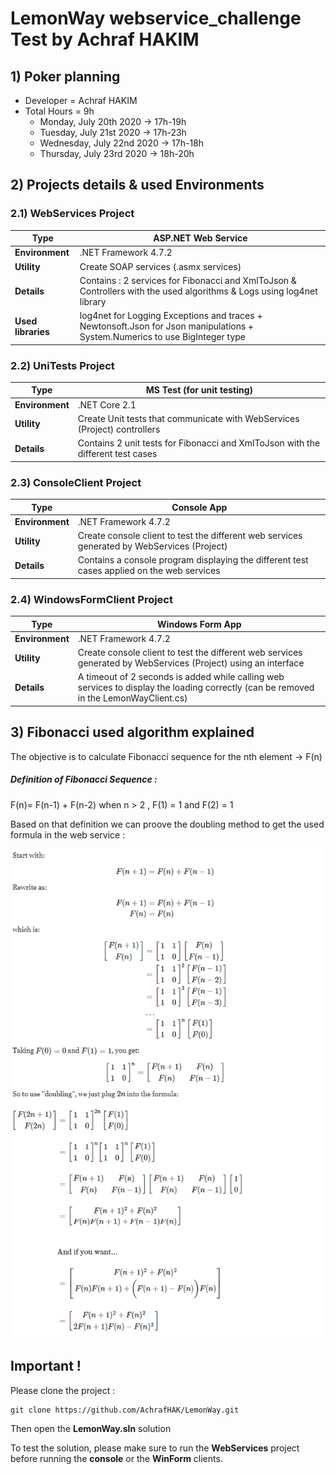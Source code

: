 # LemonWay webservice_challenge Test by Achraf HAKIM


## 1) Poker planning 

-  Developer = Achraf HAKIM 
-  Total Hours = 9h
    -  Monday, July 20th 2020 &rarr; 17h-19h
    -  Tuesday, July 21st 2020 &rarr; 17h-23h
    -  Wednesday, July 22nd 2020 &rarr; 17h-18h
    -  Thursday, July 23rd 2020 &rarr; 18h-20h

## 2) Projects details & used Environments


### 2.1) WebServices Project

| Type| ASP.NET Web Service |
| ------ | ------ |
| __Environment__ | .NET Framework 4.7.2 |
| __Utility__ | Create SOAP services (.asmx services) |
| __Details__ | Contains : 2 services for Fibonacci and XmlToJson & Controllers with the used algorithms & Logs using log4net library |
| __Used libraries__ | log4net for Logging Exceptions and traces + Newtonsoft.Json for Json manipulations + System.Numerics to use BigInteger type |

### 2.2) UniTests Project

| Type| MS Test (for unit testing) |
| ------ | ------ |
| __Environment__ | .NET Core 2.1 |
| __Utility__ | Create Unit tests that communicate with WebServices (Project) controllers |
| __Details__ |  Contains 2 unit tests for Fibonacci and XmlToJson with the different test cases |

### 2.3) ConsoleClient Project

| Type| Console App |
| ------ | ------ |
| __Environment__ | .NET Framework 4.7.2 |
| __Utility__ | Create console client to test the different web services generated by WebServices (Project) |
| __Details__ | Contains a console program displaying the different test cases applied on the web services |

### 2.4) WindowsFormClient Project

| Type| Windows Form App |
| ------ | ------ |
| __Environment__ | .NET Framework 4.7.2 |
| __Utility__ | Create console client to test the different web services generated by WebServices (Project) using an interface |
| __Details__ | A timeout of 2 seconds is added while calling web services to display the loading correctly (can be removed in the LemonWayClient.cs) |


## 3) Fibonacci used algorithm explained


The objective is to calculate Fibonacci sequence for the nth element &rarr; F(n) 

##### Definition of Fibonacci Sequence :
F(n)= F(n-1) + F(n-2) when n > 2 , F(1) = 1 and F(2) = 1

Based on that definition we can proove the doubling method to get the used formula in the web service : 


![doubling method demo](FibonacciFastDoublingDemo.PNG)



## Important !

Please clone the project :

```
git clone https://github.com/AchrafHAK/LemonWay.git
```

Then open the **LemonWay.sln** solution

To test the solution, please make sure to run the **WebServices** project before running the **console** or the **WinForm** clients.
